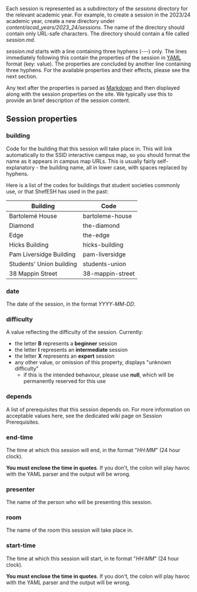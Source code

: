 Each session is represented as a subdirectory of the _sessions_ directory for the relevant academic year. For example, to create a session in the 2023/24 academic year, create a new directory under *content/acad_years/2023_24/sessions*. The name of the directory should contain only URL-safe characters. The directory should contain a file called _session.md_.

_session.md_ starts with a line containing three hyphens (---) only. The lines immediately following this contain the properties of the session in [YAML](https://yaml.org/) format (key: value). The properties are concluded by another line containing three hyphens. For the available properties and their effects, please see the next section.

Any text after the properties is parsed as [Markdown](https://en.wikipedia.org/wiki/Markdown) and then displayed along with the session properties on the site. We typically use this to provide an brief description of the session content.

## Session properties

### building

Code for the building that this session will take place in. This will link automatically to the SSID interactive campus map, so you should format the name as it appears in campus map URLs. This is usually fairly self-explanatory - the building name, all in lower case, with spaces replaced by hyphens.

Here is a list of the codes for buildings that student societies commonly use, or that ShefESH has used in the past:

| Building | Code |
|----------|------|
| Bartolemé House | bartoleme-house |
| Diamond | the-diamond |
| Edge | the-edge |
| Hicks Building | hicks-building |
| Pam Liversidge Building | pam-liversidge |
| Students' Union building | students-union |
| 38 Mappin Street | 38-mappin-street |

### date
The date of the session, in the format _YYYY_-_MM_-_DD_.

### difficulty
A value reflecting the difficulty of the session. Currently:

- the letter **B**  represents a **beginner** session
- the letter **I** represents an **intermediate** session
- the letter **X** represents an **expert** session
- any other value, or omission of this property, displays "unknown difficulty"
   - if this is the intended behaviour, please use **null**, which will be permanently reserved for this use

### depends

A list of prerequisites that this session depends on. For more information on acceptable values here, see the dedicated wiki page on Session Prerequisites.

### end-time

The time at which this session will end, in the format "_HH_:_MM_" (24 hour clock).

**You must enclose the time in quotes**. If you don't, the colon will play havoc with the YAML parser and the output will be wrong.

### presenter

The name of the person who will be presenting this session.

### room

The name of the room this session will take place in.

### start-time

The time at which this session will start, in te format "_HH:MM_" (24 hour clock).

**You must enclose the time in quotes**. If you don't, the colon will play havoc with the YAML parser and the output will be wrong.